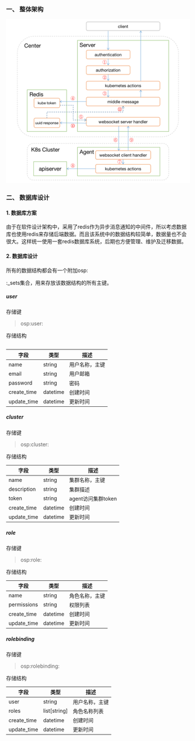 ### 一、 整体架构

<img src="./architecture.png" alt="architecture" style="zoom:50%;" />

### 二、 数据库设计

#### 1. 数据库方案

由于在软件设计架构中，采用了redis作为异步消息通知的中间件，所以考虑数据库也使用redis来存储后端数据。而且该系统中的数据结构较简单，数据量也不会很大。这样统一使用一套redis数据库系统，后期也方便管理、维护及迁移数据。

#### 2. 数据库设计

所有的数据结构都会有一个附加osp:<table>:_sets集合，用来存放该数据结构的所有主键。

##### user

存储键

> osp:user:<name>

存储结构

| 字段        | 类型     | 描述           |
| ----------- | -------- | -------------- |
| name        | string   | 用户名称，主键 |
| email       | string   | 用户邮箱       |
| password    | string   | 密码           |
| create_time | datetime | 创建时间       |
| update_time | datetime | 更新时间       |

##### cluster

存储键

> osp:cluster:<name>

存储结构

| 字段        | 类型     | 描述               |
| ----------- | -------- | ------------------ |
| name        | string   | 集群名称，主键     |
| description | string   | 集群描述           |
| token       | string   | agent访问集群token |
| create_time | datetime | 创建时间           |
| update_time | datetime | 更新时间           |

##### role

存储键

> osp:role:<name>

存储结构

| 字段        | 类型     | 描述           |
| ----------- | -------- | -------------- |
| name        | string   | 角色名称，主键 |
| permissions | string   | 权限列表       |
| create_time | datetime | 创建时间       |
| update_time | datetime | 更新时间       |

##### rolebinding

存储键

> osp:rolebinding:<username>

存储结构

| 字段        | 类型         | 描述           |
| ----------- | ------------ | -------------- |
| user        | string       | 用户名称，主键 |
| roles       | list[string] | 角色名称列表   |
| create_time | datetime     | 创建时间       |
| update_time | datetime     | 更新时间       |



